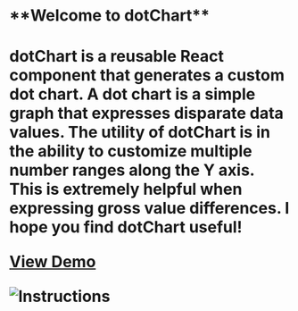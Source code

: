 <h1>**Welcome to dotChart**<h1>

dotChart is a reusable React component that generates a custom dot chart.
A dot chart is a simple graph that expresses disparate data values. 
The utility of dotChart is in the ability to customize multiple number 
ranges along the Y axis. This is extremely helpful when expressing gross 
value differences. I hope you find dotChart useful!

[View Demo](https://link-url-here.org)

![Instructions](../../demo/src/imgs/demo.png)

